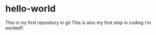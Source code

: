 # hello-world
This is my first repository in git
This is also my first step in coding i'm excited!!
